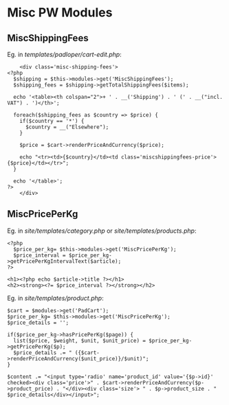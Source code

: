 # Misc PW Modules

## MiscShippingFees

Eg. in *templates/padloper/cart-edit.php*:

```
    <div class='misc-shipping-fees'>
<?php
  $shipping = $this->modules->get('MiscShippingFees');
  $shipping_fees = $shipping->getTotalShippingFees($items);

  echo '<table><th colspan="2">+ ' . __('Shipping') . ' (' . __("incl. VAT") . ')</th>';

  foreach($shipping_fees as $country => $price) {
    if($country == '*') {
      $country = __("Elsewhere");
    }

    $price = $cart->renderPriceAndCurrency($price);

    echo "<tr><td>{$country}</td><td class='miscshippingfees-price'>{$price}</td></tr>";
  }

  echo '</table>';
?>
    </div>
```

## MiscPricePerKg

Eg. in *site/templates/category.php* or *site/templates/products.php*:

```
<?php
  $price_per_kg= $this->modules->get('MiscPricePerKg');
  $price_interval = $price_per_kg->getPricePerKgIntervalText($article);
?>

<h1><?php echo $article->title ?></h1>
<h2><strong><?= $price_interval ?></strong></h2>
```

Eg. in *site/templates/product.php*:

```
$cart = $modules->get('PadCart');
$price_per_kg= $this->modules->get('MiscPricePerKg');
$price_details = '';

if($price_per_kg->hasPricePerKg($page)) {
  list($price, $weight, $unit, $unit_price) = $price_per_kg->getPricePerKg($p);
  $price_details .= " ({$cart->renderPriceAndCurrency($unit_price)}/$unit)";
}

$content .= "<input type='radio' name='product_id' value='{$p->id}' checked><div class='price'>" . $cart->renderPriceAndCurrency($p->product_price) . "</div><div class='size'> " . $p->product_size . " $price_details</div></input>";
```
